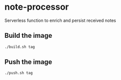 # note-processor
Serverless function to enrich and persist received notes

## Build the image
```bash
./build.sh tag
```

## Push the image
```bash
./push.sh tag
```
